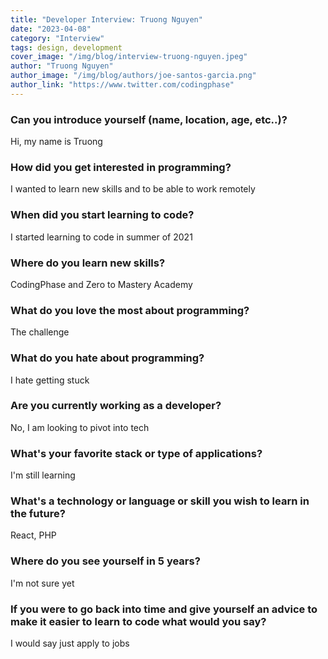 ```yaml
---
title: "Developer Interview: Truong Nguyen"
date: "2023-04-08"
category: "Interview"
tags: design, development
cover_image: "/img/blog/interview-truong-nguyen.jpeg"
author: "Truong Nguyen"
author_image: "/img/blog/authors/joe-santos-garcia.png"
author_link: "https://www.twitter.com/codingphase"
---
```


### Can you introduce yourself (name, location, age, etc..)?

Hi, my name is Truong

### How did you get interested in programming?

I wanted to learn new skills and to be able to work remotely

### When did you start learning to code?

I started learning to code in summer of 2021

### Where do you learn new skills?

CodingPhase and Zero to Mastery Academy

### What do you love the most about programming?

The challenge

### What do you hate about programming?

I hate getting stuck

### Are you currently working as a developer?

No, I am looking to pivot into tech

### What's your favorite stack or type of applications?

I'm still learning

### What's a technology or language or skill you wish to learn in the future?

React, PHP

### Where do you see yourself in 5 years?

I'm not sure yet

### If you were to go back into time and give yourself an advice to make it easier to learn to code what would you say?

I would say just apply to jobs
